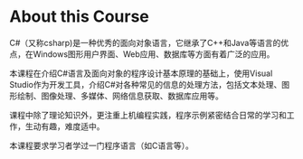 # About this Course
C#（又称csharp)是一种优秀的面向对象语言，它继承了C++和Java等语言的优点，在Windows图形用户界面、Web应用、数据库等方面有着广泛的应用。

本课程在介绍C#语言及面向对象的程序设计基本原理的基础上，使用Visual Studio作为开发工具，介绍C#对各种常见的信息的处理方法，包括文本处理、图形绘制、图像处理、多媒体、网络信息获取、数据库应用等。

课程中除了理论知识外，更注重上机编程实践，程序示例紧密结合日常的学习和工作，生动有趣，难度适中。

本课程要求学习者学过一门程序语言（如C语言等）。
